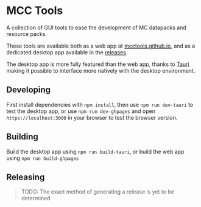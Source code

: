 # MCC Tools
A collection of GUI tools to ease the development of MC datapacks and resource packs.

These tools are available both as a web app at [mcctools.github.io](https://mcctools.github.io/), and as a dedicated desktop app available in the [releases](https://github.com/MccTools/mcctools.github.io/releases).

The desktop app is more fully featured than the web app, thanks to [Tauri](https://tauri.studio/) making it possible to interface more natively with the desktop environment.

## Developing
First install dependencies with `npm install`, then use `npm run dev-tauri` to test the desktop app, or use `npm run dev-ghpages` and open `https://localhost:3000` in your browser to test the browser version.

## Building
Build the desktop app using `npm run build-tauri`, or build the web app using `npm run build-ghpages`

## Releasing
> TODO: The exact method of generating a release is yet to be determined